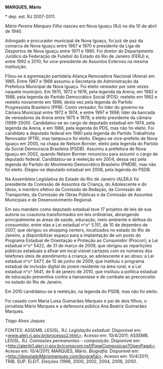 **MARQUES, Mário**

\* dep. est. RJ 2007-2011.

*Mário Pereira Marques Filho* nasceu em Nova Iguaçu (RJ) no dia 10 de
abril de 1940.

Advogado e procurador municipal de Nova Iguaçu, foi juiz de paz da
comarca de Nova Iguaçu entre 1967 e 1970 e presidente da Liga de
Desportos de Nova Iguaçu entre 1971 e 1980. Foi diretor do Departamento
Jurídico da Federação de Futebol do Estado do Rio de Janeiro (FERJ) e,
entre 1992 e 2010, foi vice-presidente de Assuntos Externos na mesma
instituição.

Filiou-se à agremiação partidária Aliança Renovadora Nacional (Arena) em
1965. Entre 1967 e 1968 assumiu a Secretaria de Administração da
Prefeitura Municipal de Nova Iguaçu. Foi eleito vereador por sete vezes
naquele município. Em 1970, 1972 e 1976, pela legenda da Arena; em 1982
e 1988, pela legenda do Partido Democrático Social (PDS); reeleito em
1992 e reeleito novamente em 1996, desta vez pela legenda do Partido
Progressista Brasileiro (PPB). Como vereador, foi líder do governo na
Câmara Municipal entre 1972 e 1974, e entre 1997 e 1998; líder da
bancada de vereadores da Arena entre 1975 e 1978; e eleito presidente da
câmara (1999-2000). Candidatou-se ao cargo de deputado estadual em 1974,
pela legenda da Arena, e em 1986, pela legenda do PDS, mas não foi
eleito. Foi candidato a deputado federal em 1990 pela legenda do Partido
Trabalhista Renovador (PTR), mas tampouco foi eleito. Elegeu-se
vice-prefeito de Nova Iguaçu em 2000, na chapa de Nelson Bornier, eleito
pela legenda do Partido da Social Democracia Brasileira (PSDB). Assumiu
a prefeitura de Nova Iguaçu em 2002, quando Nelson Bornier renunciou
para assumir o cargo de deputado federal. Candidatou-se à reeleição em
2004, dessa vez pela legenda do Partido do Movimento Democrático
Brasileiro (PMDB), mas não foi eleito. Elegeu-se deputado estadual em
2006, pela legenda do PSDB.

Na Assembleia Legislativa do Estado do Rio de Janeiro (ALERJ) foi
presidente da Comissão de Assuntos da Criança, do Adolescente e do
Idoso, e membro efetivo da Comissão de Redação, da Comissão de
Transportes, da Comissão de Obras Públicas e da Comissão de Assuntos
Municipais e de Desenvolvimento Regional.

Em seu mandato como deputado estadual teve 17 projetos de leis de sua
autoria ou coautoria transformados em leis ordinárias, abrangendo
principalmente as áreas de saúde, educação, meio ambiente e defesa do
consumidor, entre elas a Lei estadual n^o^ 5.151, de 10 de dezembro de
2007, que obrigou os shopping centers, localizados no estado do Rio de
Janeiro, a disponibilizar espaço para a implantação de um posto do
Programa Estadual de Orientação e Proteção ao Consumidor (Procon); a Lei
estadual n^o^ 5422, de 31 de março de 2009, que obrigou as repartições
públicas estaduais a afixar em local visível cartazes com os números dos
telefones úteis de atendimento à criança, ao adolescente e ao idoso; a
Lei estadual n^o^ 5477, de 15 de junho de 2009, que instituiu o programa
estadual de inclusão digital do jovem residente na área rural; e a Lei
estadual n^o^ 5641, de 6 de janeiro de 2010, que instituiu a política
estadual de educação preventiva contra a hanseníase e de combate ao
preconceito no estado do Rio de Janeiro.

Em 2010 candidatou-se à reeleição, na legenda do PSDB, mas não foi
eleito.

Foi casado com Maria Luisa Guimarães Marques e pai de dois filhos, o
jornalista Mário Marques e a defensora pública Ana Beatriz Guimarães
Marques.

*Tiago Alves Jaques*

FONTES: ASSEMB. LEGISL. RJ. *Legislação estadual*. Disponível em:
\<www.alerj.rj.gov.br/processo2.htm\>. Acesso em: 10/4/2011; ASSEMB.
LEGISL. RJ. *Comissões permanentes* *– composição*. Disponível em:
\<http://alerjln1.alerj.rj.gov.br/compcom.nsf/PageComposicao?OpenPage\>.
Acesso em: 10/4/2011; MARQUES, Mário. *Biografia*. Disponível em:
\<http://deputadoMáriomarques.com/biografia\>. Acesso em: 10/4/2011;
TRIB. SUP. ELEIT. *Eleições* (1996, 2000, 2002, 2004, 2006, 2010).
